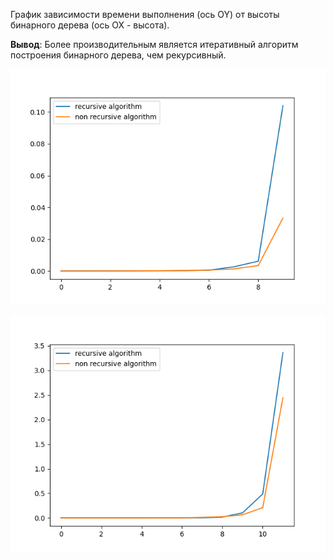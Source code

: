 График зависимости времени выполнения (ось OY) от высоты бинарного дерева (ось OX - высота). 

**Вывод**: Более производительным является итеративный алгоритм построения бинарного дерева, чем рекурсивный.


![Alt text](Figure_1(10).png)

![Alt text](Figure_2(12).png)
